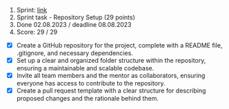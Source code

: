 1. Sprint: [link](https://github.com/rolling-scopes-school/tasks/blob/master/tasks/eCommerce-Application/Sprints/Sprint%231.md)
2. Sprint task - Repository Setup (29 points)
3. Done 02.08.2023 / deadline 08.08.2023
4. Score: 29 / 29

- [x] Create a GitHub repository for the project, complete with a README file, .gitignore, and necessary dependencies.
- [x] Set up a clear and organized folder structure within the repository, ensuring a maintainable and scalable codebase.
- [x] Invite all team members and the mentor as collaborators, ensuring everyone has access to contribute to the repository.
- [x] Create a pull request template with a clear structure for describing proposed changes and the rationale behind them.